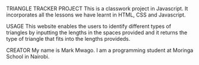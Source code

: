 TRIANGLE TRACKER PROJECT
This is a classwork project in Javascript. It incorporates all the lessons we have learnt in HTML, CSS and Javascript.

USAGE
This website enables the users to identify different types of triangles by inputting the lengths in the spaces provided and it returns the type of triangle that fits into the lengths provideds.

CREATOR
My name is Mark Mwago. I am a programming student at Moringa School in Nairobi.
